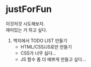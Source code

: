 # justForFun
이것저것 시도해보자.</br>
재미있는 거 하고 싶다.

1. 백지에서 TODO LIST 만들기
    - HTML/CSS/JS로만 만들기
    - CSS가 너무 싫다...
    - JS 함수 좀 더 예쁘게 만들고 싶다...
